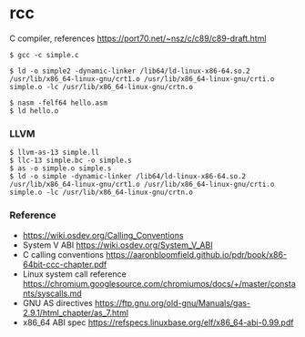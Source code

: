 # rcc

C compiler, references https://port70.net/~nsz/c/c89/c89-draft.html

```
$ gcc -c simple.c

$ ld -o simple2 -dynamic-linker /lib64/ld-linux-x86-64.so.2 /usr/lib/x86_64-linux-gnu/crt1.o /usr/lib/x86_64-linux-gnu/crti.o simple.o -lc /usr/lib/x86_64-linux-gnu/crtn.o

$ nasm -felf64 hello.asm
$ ld hello.o
```

### LLVM
```
$ llvm-as-13 simple.ll
$ llc-13 simple.bc -o simple.s
$ as -o simple.o simple.s
$ ld -o simple -dynamic-linker /lib64/ld-linux-x86-64.so.2 /usr/lib/x86_64-linux-gnu/crt1.o /usr/lib/x86_64-linux-gnu/crti.o simple.o -lc /usr/lib/x86_64-linux-gnu/crtn.o
```

### Reference
* https://wiki.osdev.org/Calling_Conventions
* System V ABI https://wiki.osdev.org/System_V_ABI
* C calling conventions https://aaronbloomfield.github.io/pdr/book/x86-64bit-ccc-chapter.pdf
* Linux system call reference https://chromium.googlesource.com/chromiumos/docs/+/master/constants/syscalls.md
* GNU AS directives https://ftp.gnu.org/old-gnu/Manuals/gas-2.9.1/html_chapter/as_7.html
* x86_64 ABI spec https://refspecs.linuxbase.org/elf/x86_64-abi-0.99.pdf
